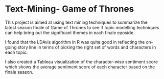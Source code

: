 # Text-Mining- Game of Thrones 

This project is aimed at using text mining techniques to summarize the latest season finale of Game of Thrones to see if topic modelling techniques can help bring out the significant themes in each finale eposide. 

I found that the LDAvis algorithm in R was quite good in reflecting the on-going story line in terms of picking the right set of words and characters in each topic.

I also created a Tableau visualization of the character-wise sentiment score which shows the average sentiment score of each character based on the finale season.
